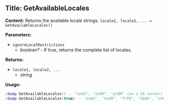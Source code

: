 ## Title: GetAvailableLocales

**Content:**
Returns the available locale strings.
`locale1, locale2, ... = GetAvailableLocales()`

**Parameters:**
- `ignoreLocalRestrictions`
  - *boolean?* - If true, returns the complete list of locales.

**Returns:**
- `locale1, locale2, ...`
  - *string*

**Usage:**
```lua
/dump GetAvailableLocales() -- "enUS", "esMX", "ptBR" (on a US server)
/dump GetAvailableLocales(true) -- "enUS", "koKR", "frFR", "deDE", "zhCN", "esES", "zhTW", "esMX", "ruRU", "ptBR", "itIT"
```